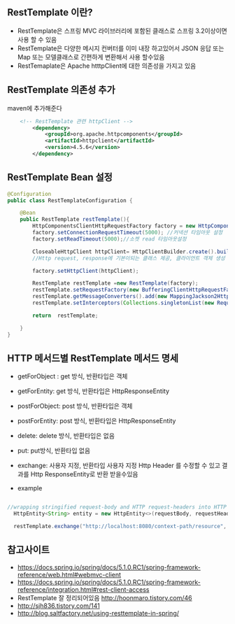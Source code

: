 ## RestTemplate 이란?
 - RestTemplate은 스프링 MVC 라이브러리에 포함된 클래스로 스프링 3.2이상이면 사용 할 수 있음
 - RestTemplate은 다양한 메시지 컨버터를 이미 내장 하고있어서 JSON 응답 또는 Map 또는 모델클래스로 간편하게 변환해서 사용 할수있음
 - RestTemaplate은 Apache htttpClient에 대한 의존성을 가지고 있음 
 
 ## RestTemplate 의존성 추가
  maven에 추가해준다 
  ~~~ xml
      <!-- RestTemplate 관련 httpClient -->
          <dependency>
              <groupId>org.apache.httpcomponents</groupId>
              <artifactId>httpclient</artifactId>
              <version>4.5.6</version>
          </dependency>
  ~~~
  
  ## RestTemplate Bean 설정
  ~~~ java
  @Configuration
  public class RestTemplateConfiguration {
  
      @Bean
      public RestTemplate restTemplate(){
          HttpComponentsClientHttpRequestFactory factory = new HttpComponentsClientHttpRequestFactory();
          factory.setConnectionRequestTimeout(5000); //커넥션 타임아웃 설정
          factory.setReadTimeout(5000);//소켓 read 타임아웃설정
  
          CloseableHttpClient httpClient= HttpClientBuilder.create().build();
          //Http request, response에 기본이되는 클래스 제공, 클라이언트 객체 생성
  
          factory.setHttpClient(httpClient);
  
          RestTemplate restTemplate =new RestTemplate(factory);
          restTemplate.setRequestFactory(new BufferingClientHttpRequestFactory(new SimpleClientHttpRequestFactory()));
          restTemplate.getMessageConverters().add(new MappingJackson2HttpMessageConverter());
          restTemplate.setInterceptors(Collections.singletonList(new RequestResponseLoggingInterceptor()));
  
          return  restTemplate;
  
      }
  }
  ~~~
  
  ## HTTP 메서드별 RestTemplate 메서드 명세
  
  - getForObject : get 방식, 반환타입은 객체
  - getForEntity: get 방식, 반환타입은 HttpResponseEntity
  - postForObject: post 방식, 반환타입은 객체
  - postForEntity: post 방식, 반환타입은 HttpResponseEntity
  - delete: delete 방식, 반환타입은 없음
  - put: put방식, 반환타입 없음
  - exchange: 사용자 지정, 반환타입 사용자 지정  Http Header 를 수정할 수 있고 결과를 Http ResponseEntity로 반환 받을수있음
  
  - example
  ~~~ java
  
//wrapping stringified request-body and HTTP request-headers into HTTP entity and passing it in exchange() method...    
    HttpEntity<String> entity = new HttpEntity<>(requestBody, requestHeaders); 

    restTemplate.exchange("http://localhost:8080/context-path/resource", HttpMethod.POST, entity, String.class);
  ~~~
  
  
  ## 참고사이트
  - https://docs.spring.io/spring/docs/5.1.0.RC1/spring-framework-reference/web.html#webmvc-client
  - https://docs.spring.io/spring/docs/5.1.0.RC1/spring-framework-reference/integration.html#rest-client-access
  - RestTemplate 잘 정리되어있음 http://hoonmaro.tistory.com/46
  - http://sjh836.tistory.com/141
  - http://blog.saltfactory.net/using-resttemplate-in-spring/
  